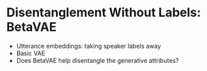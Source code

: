 # Disentanglement Without Labels: BetaVAE

* Utterance embeddings: taking speaker labels away
* Basic VAE
* Does BetaVAE help disentangle the generative attributes?